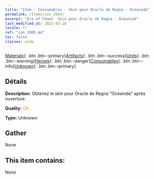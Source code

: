 ```yaml
---
title: "Item - Consumables - Skin pour Oracle de Regna - Océanide"
permalink: /Items/con_2005/
excerpt: "Era of Chaos  Skin pour Oracle de Regna - Océanide"
last_modified_at: 2021-03-18
locale: fr
ref: "con_2005.md"
toc: false
classes: wide
---
```

 [Materials](/fr/Items/){: .btn .btn--primary}[Artifacts](/fr/Items/Artifacts/){: .btn .btn--success}[Units](/fr/Items/Units/){: .btn .btn--warning}[Heroes](/fr/Items/Heroes/){: .btn .btn--danger}[Consumables](/fr/Items/Consumables/){: .btn .btn--info}[Unknown](/fr/Items/Unknown/){: .btn .btn--primary}

## Détails
 **Description:** Obtenez le skin pour Oracle de Regna \"Océanide\" après ouverture.

 **Quality:** <span style="color: #FF8C00">OK</span>

 **Type:** Unknown

## Gather

  None

## This item contains:

  None

